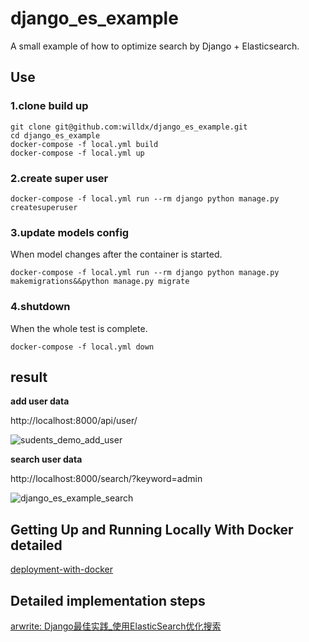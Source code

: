 django_es_example
=================

A small example of how to optimize search by Django + Elasticsearch.

## Use

### 1.clone build up 

```
git clone git@github.com:willdx/django_es_example.git
cd django_es_example
docker-compose -f local.yml build
docker-compose -f local.yml up
```

### 2.create super user

```
docker-compose -f local.yml run --rm django python manage.py createsuperuser
```

### 3.update models config

When model changes after the container is started.

```
docker-compose -f local.yml run --rm django python manage.py makemigrations&&python manage.py migrate
```

### 4.shutdown

When the whole test is complete.

```
docker-compose -f local.yml down
```

## result

**add user data**

http://localhost:8000/api/user/

![sudents_demo_add_user](http://iwillb.imdancer.com/sudents_demo_add_user.png)


**search user data**

http://localhost:8000/search/?keyword=admin

![django_es_example_search](http://iwillb.imdancer.com/django_es_example_search.png)



## Getting Up and Running Locally With Docker detailed

[deployment-with-docker](https://cookiecutter-django.readthedocs.io/en/latest/developing-locally-docker.html)


## Detailed implementation steps

[arwrite: Django最佳实践_使用ElasticSearch优化搜索](http://rw.imdancer.com/read/249/)
